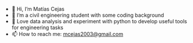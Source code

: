 - 👋 Hi, I’m Matías Cejas
- 👀 I’m a civil engineering student with some coding background
- 🌱 Love data analysis and experiment with python to develop useful tools for engineering tasks
- 📫 How to reach me: mcejas2003@gmail.com

<!---
mcejas2003/mcejas2003 is a ✨ special ✨ repository because its `README.md` (this file) appears on your GitHub profile.
You can click the Preview link to take a look at your changes.
--->
